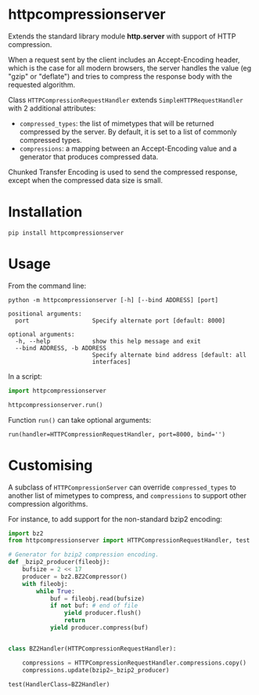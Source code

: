 # httpcompressionserver

Extends the standard library module __http.server__ with support of HTTP
compression.

When a request sent by the client includes an Accept-Encoding header, which is
the case for all modern browsers, the server handles the value (eg "gzip" or
"deflate") and tries to compress the response body with the requested
algorithm.

Class `HTTPCompressionRequestHandler` extends `SimpleHTTPRequestHandler` with
2 additional attributes:

- `compressed_types`: the list of mimetypes that will be returned compressed by
  the server. By default, it is set to a list of commonly compressed types.
- `compressions`: a mapping between an Accept-Encoding value and a generator
  that produces compressed data.

Chunked Transfer Encoding is used to send the compressed response, except when
the compressed data size is small.

# Installation

`pip install httpcompressionserver`

# Usage

From the command line:

    python -m httpcompressionserver [-h] [--bind ADDRESS] [port]

    positional arguments:
      port                  Specify alternate port [default: 8000]

    optional arguments:
      -h, --help            show this help message and exit
      --bind ADDRESS, -b ADDRESS
                            Specify alternate bind address [default: all
                            interfaces]

In a script:

```python
import httpcompressionserver

httpcompressionserver.run()
```

Function `run()` can take optional arguments:

    run(handler=HTTPCompressionRequestHandler, port=8000, bind='')

# Customising

A subclass of `HTTPCompressionServer` can override `compressed_types` to
another list of mimetypes to compress, and `compressions` to support other
compression algorithms.

For instance, to add support for the non-standard bzip2 encoding:

```python
import bz2
from httpcompressionserver import HTTPCompressionRequestHandler, test

# Generator for bzip2 compression encoding.
def _bzip2_producer(fileobj):
    bufsize = 2 << 17
    producer = bz2.BZ2Compressor()
    with fileobj:
        while True:
            buf = fileobj.read(bufsize)
            if not buf: # end of file
                yield producer.flush()
                return
            yield producer.compress(buf)


class BZ2Handler(HTTPCompressionRequestHandler):

    compressions = HTTPCompressionRequestHandler.compressions.copy()
    compressions.update(bzip2=_bzip2_producer)

test(HandlerClass=BZ2Handler)
```